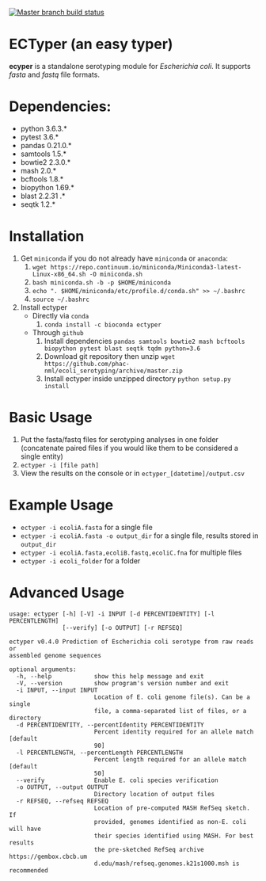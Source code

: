 [![Master branch build status](https://api.travis-ci.org/phac-nml/ecoli_serotyping.svg?branch=master "Master Build Status")](https://travis-ci.org/phac-nml/ecoli_serotyping)

# ECTyper (an easy typer)
**ecyper** is a standalone serotyping module for _Escherichia coli_. It supports _fasta_ and _fastq_ file formats.

# Dependencies:
- python 3.6.3.*
- pytest 3.6.*
- pandas 0.21.0.*
- samtools 1.5.*
- bowtie2 2.3.0.*
- mash 2.0.*
- bcftools 1.8.*
- biopython 1.69.*
- blast 2.2.31 .*
- seqtk 1.2.*

# Installation
1. Get `miniconda` if you do not already have `miniconda` or `anaconda`:
    1. `wget https://repo.continuum.io/miniconda/Miniconda3-latest-Linux-x86_64.sh -O miniconda.sh`
    1. `bash miniconda.sh -b -p $HOME/miniconda`
    1. `echo ". $HOME/miniconda/etc/profile.d/conda.sh" >> ~/.bashrc`
    1.  `source ~/.bashrc`
2. Install ectyper  
    * Directly via `conda` 
    	1. `conda install -c bioconda ectyper` 
    * Through `github`
    	1. Install dependencies
          `pandas samtools bowtie2 mash bcftools biopython pytest blast seqtk tqdm python=3.6`
    	1. Download git repository then unzip
          `wget https://github.com/phac-nml/ecoli_serotyping/archive/master.zip`
    	1. Install ectyper inside unzipped directory
          `python setup.py install`

# Basic Usage
1. Put the fasta/fastq files for serotyping analyses in one folder (concatenate paired files if you would like them to be considered a single entity)
1. `ectyper -i [file path]`
1. View the results on the console or in `ectyper_[datetime]/output.csv`

# Example Usage
* `ectyper -i ecoliA.fasta`  for a single file
* `ectyper -i ecoliA.fasta -o output_dir` for a single file, results stored in `output_dir`
* `ectyper -i ecoliA.fasta,ecoliB.fastq,ecoliC.fna`	for multiple files  
* `ectyper -i ecoli_folder`	for a folder

# Advanced Usage
```
usage: ectyper [-h] [-V] -i INPUT [-d PERCENTIDENTITY] [-l PERCENTLENGTH]
               [--verify] [-o OUTPUT] [-r REFSEQ]

ectyper v0.4.0 Prediction of Escherichia coli serotype from raw reads or
assembled genome sequences

optional arguments:
  -h, --help            show this help message and exit
  -V, --version         show program's version number and exit
  -i INPUT, --input INPUT
                        Location of E. coli genome file(s). Can be a single
                        file, a comma-separated list of files, or a directory
  -d PERCENTIDENTITY, --percentIdentity PERCENTIDENTITY
                        Percent identity required for an allele match [default
                        90]
  -l PERCENTLENGTH, --percentLength PERCENTLENGTH
                        Percent length required for an allele match [default
                        50]
  --verify              Enable E. coli species verification
  -o OUTPUT, --output OUTPUT
                        Directory location of output files
  -r REFSEQ, --refseq REFSEQ
                        Location of pre-computed MASH RefSeq sketch. If
                        provided, genomes identified as non-E. coli will have
                        their species identified using MASH. For best results
                        the pre-sketched RefSeq archive https://gembox.cbcb.um
                        d.edu/mash/refseq.genomes.k21s1000.msh is recommended
```

